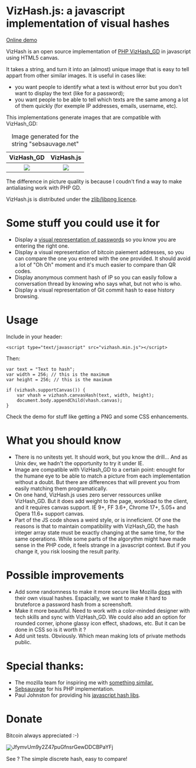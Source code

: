 VizHash.js: a javascript implementation of visual hashes
========================================================

<a href="http://jsfiddle.net/2nYsg/1/embedded/result/">Online demo</a>

VizHash is an open source implementation of <a href="http://sebsauvage.net/wiki/doku.php?id=php:vizhash_gd">PHP VizHash_GD</a> in javascript using HTML5 canvas.

It takes a string, and turn it into an (almost) unique image that is easy to tell appart from other similar images. It is useful in cases like:

- you want people to identify what a text is without error but you don't want to display the text (like for a password);
- you want people to be able to tell which texts are the same among a lot of them quickly (for exemple IP addresses, emails, username, etc).

This implementations generate images that are compatible with VizHash_GD:

<table>
    <caption>Image generated for the string "sebsauvage.net"</caption>
    <thead>
        <tr>
            <th>VizHash_GD</th>
            <th>VizHash.js</th>
        </tr>
    </thead>
    <tbody>
        <tr>
            <th><img src="https://github.com/sametmax/VizhHash.js/raw/master/vizhash_gd.png"></th>
            <th><img src="https://github.com/sametmax/VizhHash.js/raw/master/vizhash_js.png"></th>
        </tr>
    </tbody>
</table>

The difference in picture quality is because I coudn't find a way to make antialiasing work with PHP GD.

VizHash.js is distributed under the <a href="http://www.opensource.org/licenses/zlib-license.php">zlib/libpng licence</a>.

Some stuff you could use it for
================================

* Display a <a href="http://jsfiddle.net/tXKj8/3/embedded/result/">visual representation of passwords</a> so you know you are entering the right one.
* Display a visual representation of bitcoin paiement addresses, so you can compare the one you entered with the one provided. It should avoid a lot of "Oh Oh" moment and it's much easier to compare than QR codes.
* Display anonymous comment hash of IP so you can easily follow a conversation thread by knowing who says what, but not who is who.
* Display a visual representation of Git commit hash to ease history browsing.


Usage
======

Include in your header:

    <script type="text/javascript" src="vizhash.min.js"></script>

Then:

    var text = "Text to hash";
    var width = 256; // this is the maximum
    var height = 256; // this is the maximum

    if (vizhash.supportCanvas()) {
        var vhash = vizhash.canvasHash(text, width, height);
        document.body.appendChild(vhash.canvas);
    }

Check the demo for stuff like getting a PNG and some CSS enhancements.


What you should know
=====================

* There is no unitests yet. It should work, but you know the drill... And as Unix dev, we hadn't the opportunity to try it under IE.
* Image are compatible with VizHash_GD to a certain point: enought for the humane eye to be able to match a picture from each implementation without a doubt. But there are differences that will prevent you from easily matching them programatically.
* On one hand, VizHash.js uses zero server ressources unlike VizHash_GD. But it does add weight to the page, workload to the client, and it requires canvas support. IE 9+, FF 3.6+, Chrome 17+, 5.05+ and Opera 11.6+ support canvas.
* Part of the JS code shows a weird style, or is inneficient. Of one the reasons is that to maintain compatibility with VizHash_GD, the hash integer array state must be exactly changing at the same time, for the same operations. While some parts of the algorythm might have made sense in the PHP code, it feels strange in a javascript context. But if you change it, you risk loosing the result parity.

Possible improvements
======================

* Add some randomness to make it more secure like Mozilla <a href="https://github.com/mozilla/watchdog-visualhash/blob/master/Chrome/util.js#L49">does</a> with their own visual hashes. Espacially, we want to make it hard to bruteforce a password hash from a screenshoft.
* Make it more beautiful. Need to work with a color-minded designer with tech skills and sync with VizHash_GD. We could also add an option for rounded corner, iphone glassy icon effect, shadows, etc. But it can be done in CSS so is it worth it ?
* Add unit tests. Obviously. Which mean making lots of private methods public.


Special thanks:
===============

* The mozilla team for inspiring me with <a href="https://wiki.mozilla.org/Identity/Watchdog/Visual_Hashing">something similar</div>.
* <a href="http://sebsauvage.net">Sebsauvage</a> for his PHP implementation.
* Paul Johnston for providing his <a href="http://pajhome.org.uk/crypt/md5/index.html">javascript hash libs</a>.

Donate
=======

Bitcoin always appreciated :-)

<img style="vertical-align:middle;" src="https://github.com/sametmax/VizhHash.js/raw/master/bitcoin_hash.png">JfymvUm9y2Z47puGfnsrGewDDCBPaYFj</a>

See ? The simple discrete hash, easy to compare!